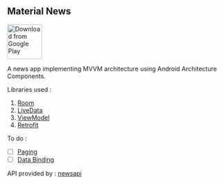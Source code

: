 ## Material News

[<img src="https://play.google.com/intl/en_us/badges/images/generic/en_badge_web_generic.png"
      alt="Download from Google Play"
      height="80">](https://play.google.com/store/apps/details?id=kulkarni.aditya.materialnews)

A news app implementing MVVM architecture using Android Architecture Components.

Libraries used : <br>
1. [Room](https://developer.android.com/topic/libraries/architecture/room)<br>
2. [LiveData](https://developer.android.com/topic/libraries/architecture/livedata)<br>
3. [ViewModel](https://developer.android.com/topic/libraries/architecture/viewmodel)<br>
4. [Retrofit](https://square.github.io/retrofit)<br>

To do :

- [ ] [Paging](https://developer.android.com/topic/libraries/paging/)
- [ ] [Data Binding](https://developer.android.com/topic/libraries/data-binding/)

API provided by : [newsapi](https://newsapi.org)
